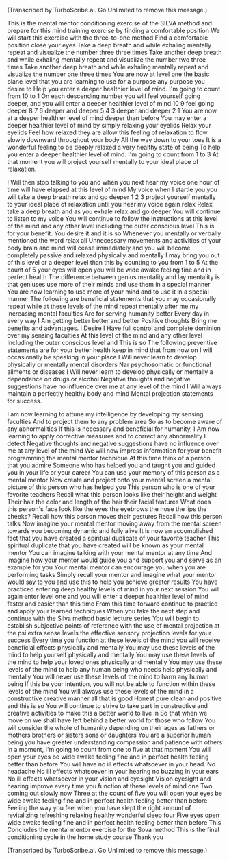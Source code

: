 (Transcribed by TurboScribe.ai. Go Unlimited to remove this message.)

This is the mental mentor conditioning exercise of the SILVA method and prepare for this mind training exercise by finding a comfortable position We will start this exercise with the three-to-one method Find a comfortable position close your eyes Take a deep breath and while exhaling mentally repeat and visualize the number three three times Take another deep breath and while exhaling mentally repeat and visualize the number two three times Take another deep breath and while exhaling mentally repeat and visualize the number one three times You are now at level one the basic plane level that you are learning to use for a purpose any purpose you desire to Help you enter a deeper healthier level of mind. I'm going to count from 10 to 1 On each descending number you will feel yourself going deeper, and you will enter a deeper healthier level of mind 10 9 feel going deeper 8 7 6 deeper and deeper 5 4 3 deeper and deeper 2 1 You are now at a deeper healthier level of mind deeper than before You may enter a deeper healthier level of mind by simply relaxing your eyelids Relax your eyelids Feel how relaxed they are allow this feeling of relaxation to flow slowly downward throughout your body All the way down to your toes It is a wonderful feeling to be deeply relaxed a very healthy state of being To help you enter a deeper healthier level of mind. I'm going to count from 1 to 3 At that moment you will project yourself mentally to your ideal place of relaxation. 

I Will then stop talking to you and when you next hear my voice one hour of time will have elapsed at this level of mind My voice when I startle you you will take a deep breath relax and go deeper 1 2 3 project yourself mentally to your ideal place of relaxation until you hear my voice again relax Relax take a deep breath and as you exhale relax and go deeper You will continue to listen to my voice You will continue to follow the instructions at this level of the mind and any other level including the outer conscious level This is for your benefit. You desire it and it is so Whenever you mentally or verbally mentioned the word relax all Unnecessary movements and activities of your body brain and mind will cease immediately and you will become completely passive and relaxed physically and mentally I may bring you out of this level or a deeper level than this by counting to you from 1 to 5 At the count of 5 your eyes will open you will be wide awake feeling fine and in perfect health The difference between genius mentality and lay mentality is that geniuses use more of their minds and use them in a special manner You are now learning to use more of your mind and to use it in a special manner The following are beneficial statements that you may occasionally repeat while at these levels of the mind repeat mentally after me my increasing mental faculties Are for serving humanity better Every day in every way I Am getting better better and better Positive thoughts Bring me benefits and advantages. I Desire I Have full control and complete dominion over my sensing faculties At this level of the mind and any other level Including the outer conscious level and This is so The following preventive statements are for your better health keep in mind that from now on I will occasionally be speaking in your place I Will never learn to develop physically or mentally mental disorders Nar psychosomatic or functional ailments or diseases I Will never learn to develop physically or mentally a dependence on drugs or alcohol Negative thoughts and negative suggestions have no influence over me at any level of the mind I Will always maintain a perfectly healthy body and mind Mental projection statements for success. 

I am now learning to attune my intelligence by developing my sensing faculties And to project them to any problem area So as to become aware of any abnormalities If this is necessary and beneficial for humanity, I Am now learning to apply corrective measures and to correct any abnormality I detect Negative thoughts and negative suggestions have no influence over me at any level of the mind We will now impress information for your benefit programming the mental mentor technique At this time think of a person that you admire Someone who has helped you and taught you and guided you in your life or your career You can use your memory of this person as a mental mentor Now create and project onto your mental screen a mental picture of this person who has helped you This person who is one of your favorite teachers Recall what this person looks like their height and weight Their hair the color and length of the hair their facial features What does this person's face look like the eyes the eyebrows the nose the lips the cheeks? Recall how this person moves their gestures Recall how this person talks Now imagine your mental mentor moving away from the mental screen towards you becoming dynamic and fully alive It is now an accomplished fact that you have created a spiritual duplicate of your favorite teacher This spiritual duplicate that you have created will be known as your mental mentor You can imagine talking with your mental mentor at any time And imagine how your mentor would guide you and support you and serve as an example for you Your mental mentor can encourage you when you are performing tasks Simply recall your mentor and imagine what your mentor would say to you and use this to help you achieve greater results You have practiced entering deep healthy levels of mind in your next session You will again enter level one and you will enter a deeper healthier level of mind faster and easier than this time From this time forward continue to practice and apply your learned techniques When you take the next step and continue with the Silva method basic lecture series You will begin to establish subjective points of reference with the use of mental projection at the psi extra sense levels the effective sensory projection levels for your success Every time you function at these levels of the mind you will receive beneficial effects physically and mentally You may use these levels of the mind to help yourself physically and mentally You may use these levels of the mind to help your loved ones physically and mentally You may use these levels of the mind to help any human being who needs help physically and mentally You will never use these levels of the mind to harm any human being If this be your intention, you will not be able to function within these levels of the mind You will always use these levels of the mind in a constructive creative manner all that is good Honest pure clean and positive and this is so You will continue to strive to take part in constructive and creative activities to make this a better world to live in So that when we move on we shall have left behind a better world for those who follow You will consider the whole of humanity depending on their ages as fathers or mothers brothers or sisters sons or daughters You are a superior human being you have greater understanding compassion and patience with others In a moment, I'm going to count from one to five at that moment You will open your eyes be wide awake feeling fine and in perfect health feeling better than before You will have no ill effects whatsoever in your head. No headache No ill effects whatsoever in your hearing no buzzing in your ears No ill effects whatsoever in your vision and eyesight Vision eyesight and hearing improve every time you function at these levels of mind one Two coming out slowly now Three at the count of five you will open your eyes be wide awake feeling fine and in perfect health feeling better than before Feeling the way you feel when you have slept the right amount of revitalizing refreshing relaxing healthy wonderful sleep four Five eyes open wide awake feeling fine and in perfect health feeling better than before This Concludes the mental mentor exercise for the Sova method This is the final conditioning cycle in the home study course Thank you

(Transcribed by TurboScribe.ai. Go Unlimited to remove this message.)